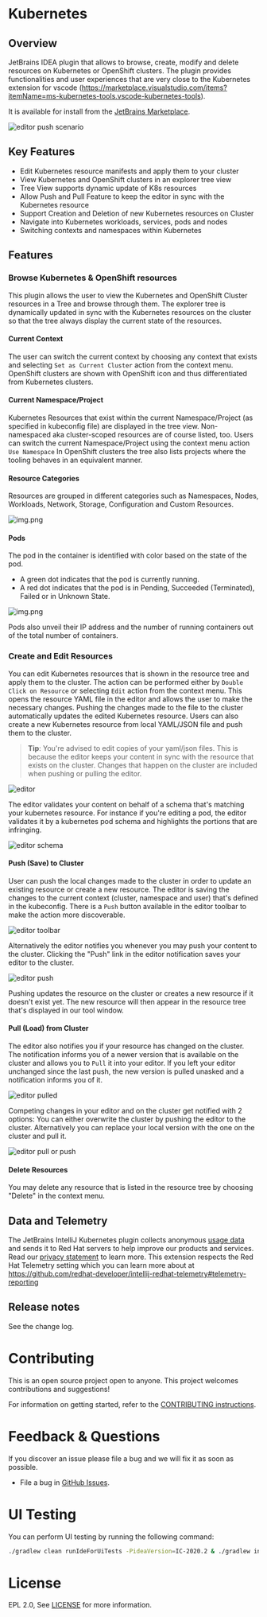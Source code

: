 # Kubernetes

## Overview

JetBrains IDEA plugin that allows to browse, create, modify and delete resources on Kubernetes or OpenShift clusters.
The plugin provides functionalities and user experiences that are very close to the Kubernetes extension for vscode (https://marketplace.visualstudio.com/items?itemName=ms-kubernetes-tools.vscode-kubernetes-tools).

It is available for install from the [JetBrains Marketplace](https://plugins.jetbrains.com/plugin/15921-kubernetes-by-red-hat).

![editor push scenario](images/editor-push.gif)

## Key Features
 - Edit Kubernetes resource manifests and apply them to your cluster
 - View Kubernetes and OpenShift clusters in an explorer tree view
 - Tree View supports dynamic update of K8s resources
 - Allow Push and Pull Feature to keep the editor in sync with the Kubernetes resource
 - Support Creation and Deletion of new Kubernetes resources on Cluster
 - Navigate into Kubernetes workloads, services, pods and nodes
 - Switching contexts and namespaces within Kubernetes

## Features

### Browse Kubernetes & OpenShift resources
This plugin allows the user to view the Kubernetes and OpenShift Cluster resources in a Tree and browse through them.
The explorer tree is dynamically updated in sync with the Kubernetes resources on the cluster so that the tree always display the current state of the resources.

#### Current Context
The user can switch the current context by choosing any context that exists and selecting `Set as Current Cluster` action from the context menu.
OpenShift clusters are shown with OpenShift icon and thus differentiated from Kubernetes clusters.

#### Current Namespace/Project
Kubernetes Resources that exist within the current Namespace/Project (as specified in kubeconfig file) are displayed in the tree view.
Non-namespaced aka cluster-scoped resources are of course listed, too.
Users can switch the current Namespace/Project using the context menu action `Use Namespace`
In OpenShift clusters the tree also lists projects where the tooling behaves in an equivalent manner.

#### Resource Categories
Resources are grouped in different categories such as Namespaces, Nodes, Workloads, Network, Storage, Configuration and Custom Resources.

![img.png](images/categories.png)

#### Pods
The pod in the container is identified with color based on the state of the pod.
- A green dot indicates that the pod is currently running.
- A red dot indicates that the pod is in Pending, Succeeded (Terminated), Failed or in Unknown State.  

![img.png](images/pod.png)

Pods also unveil their IP address and the number of running containers out of the total number of containers.

### Create and Edit Resources
You can edit Kubernetes resources that is shown in the resource tree and apply them to the cluster.
The action can be performed either by `Double Click on Resource` or selecting `Edit` action from the context menu.
This opens the resource YAML file in the editor and allows the user to make the necessary changes.
Pushing the changes made to the file to the cluster automatically updates the edited Kubernetes resource.
Users can also create a new Kubernetes resource from local YAML/JSON file and push them to the cluster.

> **Tip**: You're advised to edit copies of your yaml/json files. 
> This is because the editor keeps your content in sync with the resource that exists on the cluster. 
> Changes that happen on the cluster are included when pushing or pulling the editor.  

![editor](images/editor.png)

The editor validates your content on behalf of a schema that's matching your kubernetes resource.
For instance if you're editing a pod, the editor validates it by a kubernetes pod schema and highlights the portions that are infringing.

![editor schema](images/editor-schema.png)

#### Push (Save) to Cluster

User can push the local changes made to the cluster in order to update an existing resource or create a new resource.
The editor is saving the changes to the current context (cluster, namespace and user) that's defined in the kubeconfig.
There is a `Push` button available in the editor toolbar to make the action more discoverable.

![editor toolbar](images/editor-toolbar-push.png)

Alternatively the editor notifies you whenever you may push your content to the cluster.
Clicking the "Push" link in the editor notification saves your editor to the cluster.

![editor push](images/editor-push.png)

Pushing updates the resource on the cluster or creates a new resource if it doesn't exist yet.
The new resource will then appear in the resource tree that's displayed in our tool window.

#### Pull (Load) from Cluster

The editor also notifies you if your resource has changed on the cluster.
The notification informs you of a newer version that is available on the cluster and allows you to `Pull` it into your editor.
If you left your editor unchanged since the last push, the new version is pulled unasked and a notification informs you of it.

![editor pulled](images/editor-pulled.png)

Competing changes in your editor and on the cluster get notified with 2 options: 
You can either overwrite the cluster by pushing the editor to the cluster.
Alternatively you can replace your local version with the one on the cluster and pull it.

![editor pull or push](images/editor-pull-push.png)

#### Delete Resources
You may delete any resource that is listed in the resource tree by choosing "Delete" in the context menu.

## Data and Telemetry
The JetBrains IntelliJ Kubernetes plugin collects anonymous [usage data](https://github.com/redhat-developer/intellij-kubernetes/blob/master/USAGE_DATA.md) and sends it to Red Hat servers to help improve our products and services.
Read our [privacy statement](https://developers.redhat.com/article/tool-data-collection) to learn more. This extension respects the Red Hat Telemetry setting which you can learn more about at https://github.com/redhat-developer/intellij-redhat-telemetry#telemetry-reporting

## Release notes
See the change log.

Contributing
============
This is an open source project open to anyone. This project welcomes contributions and suggestions!

For information on getting started, refer to the [CONTRIBUTING instructions](CONTRIBUTING.md).

Feedback & Questions
====================
If you discover an issue please file a bug and we will fix it as soon as possible.
* File a bug in [GitHub Issues](https://github.com/redhat-developer/intellij-kubernetes/issues).

UI Testing
==========
You can perform UI testing by running the following command:
```sh
./gradlew clean runIdeForUiTests -PideaVersion=IC-2020.2 & ./gradlew integrationTest
```

License
=======
EPL 2.0, See [LICENSE](LICENSE) for more information.
